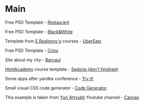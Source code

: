 # Main
Free PSD Template - [Restaurant](https://kadonomaro.github.io/Restaurant/)

Free PSD Template - [Black&White](https://kadonomaro.github.io/blackandwhite/)

Template from [E.Rodionov's](https://erodionov.ru/) courses - [UberEats](https://kadonomaro.github.io/uberats-demo-frontend/)

Free PSD Template - [Crios](https://kadonomaro.github.io/Crios/)

Site about my city - [Barnaul](https://kadonomaro.github.io/Barnaul-site/)

[HtmlAcademy](https://htmlacademy.ru/) course template - [Sedona (don't finished)](https://kadonomaro.github.io/Sedona/)

Some apps after yandex conference - [Try it!](https://kadonomaro.github.io/it/)

Small visual CSS code generator - [Code Generator](https://kadonomaro.github.io/codegenerator/)

This example is taken from [Yuri Artyukh](https://www.youtube.com/user/flintyara) Youtube channel - [Canvas](https://kadonomaro.github.io/canvas/)
